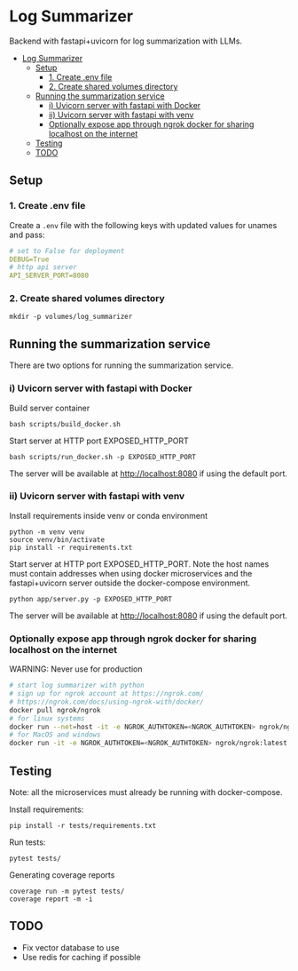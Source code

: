 # Log Summarizer

Backend with fastapi+uvicorn for log summarization with LLMs.

- [Log Summarizer](#log-summarizer)
  - [Setup](#setup)
    - [1. Create .env file](#1-create-env-file)
    - [2. Create shared volumes directory](#2-create-shared-volumes-directory)
  - [Running the summarization service](#running-the-summarization-service)
    - [i) Uvicorn server with fastapi with Docker](#i-uvicorn-server-with-fastapi-with-docker)
    - [ii) Uvicorn server with fastapi with venv](#ii-uvicorn-server-with-fastapi-with-venv)
    - [Optionally expose app through ngrok docker for sharing localhost on the internet](#optionally-expose-app-through-ngrok-docker-for-sharing-localhost-on-the-internet)
  - [Testing](#testing)
  - [TODO](#todo)

## Setup

### 1. Create .env file

Create a `.env` file with the following keys with updated values for unames and pass:

```yaml
# set to False for deployment
DEBUG=True
# http api server
API_SERVER_PORT=8080
```

### 2. Create shared volumes directory

```shell
mkdir -p volumes/log_summarizer
```

## Running the summarization service

There are two options for running the summarization service.

### i) Uvicorn server with fastapi with Docker

Build server container

```shell
bash scripts/build_docker.sh
```

Start server at HTTP port EXPOSED_HTTP_PORT

```shell
bash scripts/run_docker.sh -p EXPOSED_HTTP_PORT
```

The server will be available at <http://localhost:8080> if using the default port.

### ii) Uvicorn server with fastapi with venv

Install requirements inside venv or conda environment

```shell
python -m venv venv
source venv/bin/activate
pip install -r requirements.txt
```

Start server at HTTP port EXPOSED_HTTP_PORT. Note the host names must contain addresses when using docker microservices and the fastapi+uvicorn server outside the docker-compose environment.

```shell
python app/server.py -p EXPOSED_HTTP_PORT
```

The server will be available at <http://localhost:8080> if using the default port.

### Optionally expose app through ngrok docker for sharing localhost on the internet

WARNING: Never use for production

```bash
# start log summarizer with python
# sign up for ngrok account at https://ngrok.com/
# https://ngrok.com/docs/using-ngrok-with/docker/
docker pull ngrok/ngrok
# for linux systems
docker run --net=host -it -e NGROK_AUTHTOKEN=<NGROK_AUTHTOKEN> ngrok/ngrok:latest http <EXPOSED_HTTP_PORT>
# for MacOS and windows
docker run -it -e NGROK_AUTHTOKEN=<NGROK_AUTHTOKEN> ngrok/ngrok:latest http host.docker.internal:<EXPOSED_HTTP_PORT>
```

## Testing

Note: all the microservices must already be running with docker-compose.

Install requirements:

```shell
pip install -r tests/requirements.txt
```

Run tests:

```shell
pytest tests/
```

Generating coverage reports

```shell
coverage run -m pytest tests/
coverage report -m -i
```

## TODO

-   Fix vector database to use
-   Use redis for caching if possible
